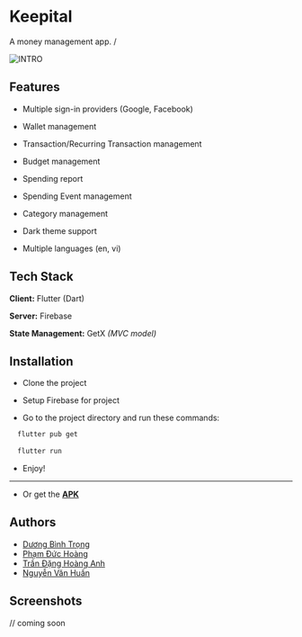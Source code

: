 
# Keepital 

A money management app. /

![INTRO](https://imgur.com/jaeL1q9.png)

## Features

- Multiple sign-in providers (Google, Facebook)

- Wallet management

- Transaction/Recurring Transaction management

- Budget management

- Spending report

- Spending Event management

- Category management

- Dark theme support

- Multiple languages (en, vi)
 
## Tech Stack

**Client:** Flutter (Dart)

**Server:** Firebase  

**State Management:** GetX *(MVC model)*

  
## Installation 

- Clone the project

- Setup Firebase for project

- Go to the project directory and run these commands:
```bash
  flutter pub get
  
  flutter run
```
- Enjoy!  

---
- Or get the **[APK](https://apkfab.com/keepital/com.glacial.keepital/apk)**
## Authors

- [Dương Bình Trọng](https://www.github.com/princ3od)
- [Phạm Đức Hoàng](https://www.github.com/Duc-Hoang-UIT)  
- [Trần Đặng Hoàng Anh](https://github.com/TranDangHoangAnh)
- [Nguyễn Văn Huấn](https://github.com/Yud-Bet)

  
## Screenshots
// coming soon
